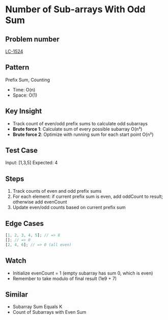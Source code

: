 # Number of Sub-arrays With Odd Sum

## Problem number

[LC-1524](https://leetcode.com/problems/number-of-subarrays-with-odd-sum)

## Pattern

Prefix Sum, Counting

- Time: O(n)
- Space: O(1)

## Key Insight

- Track count of even/odd prefix sums to calculate odd subarrays
- **Brute force 1**: Calculate sum of every possible subarray O(n³)
- **Brute force 2**: Optimize with running sum for each start point O(n²)

## Test Case

Input: [1,3,5]
Expected: 4

## Steps

1. Track counts of even and odd prefix sums
2. For each element: if current prefix sum is even, add oddCount to result; otherwise add evenCount
3. Update even/odd counts based on current prefix sum

## Edge Cases

```typescript
[1, 2, 3, 4, 5]; // => 8
[]; // => 0
[2, 4, 6]; // => 0 (all even)
```

## Watch

- Initialize evenCount = 1 (empty subarray has sum 0, which is even)
- Remember to take modulo of final result (1e9 + 7)

## Similar

- Subarray Sum Equals K
- Count of Subarrays with Even Sum
